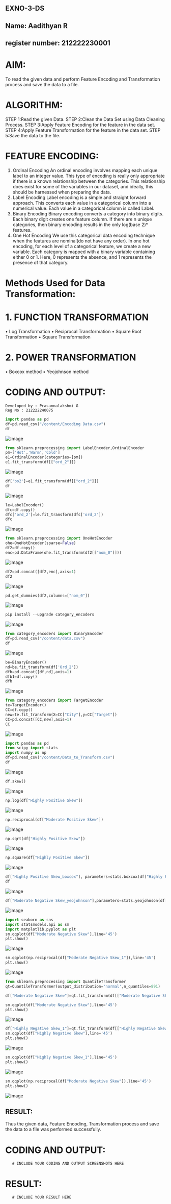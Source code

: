 ## EXNO-3-DS
## Name: Aadithyan R
## register number: 212222230001

# AIM:
To read the given data and perform Feature Encoding and Transformation process and save the data to a file.

# ALGORITHM:
STEP 1:Read the given Data.
STEP 2:Clean the Data Set using Data Cleaning Process.
STEP 3:Apply Feature Encoding for the feature in the data set.
STEP 4:Apply Feature Transformation for the feature in the data set.
STEP 5:Save the data to the file.

# FEATURE ENCODING:
1. Ordinal Encoding
An ordinal encoding involves mapping each unique label to an integer value. This type of encoding is really only appropriate if there is a known relationship between the categories. This relationship does exist for some of the variables in our dataset, and ideally, this should be harnessed when preparing the data.
2. Label Encoding
Label encoding is a simple and straight forward approach. This converts each value in a categorical column into a numerical value. Each value in a categorical column is called Label.
3. Binary Encoding
Binary encoding converts a category into binary digits. Each binary digit creates one feature column. If there are n unique categories, then binary encoding results in the only log(base 2)ⁿ features.
4. One Hot Encoding
We use this categorical data encoding technique when the features are nominal(do not have any order). In one hot encoding, for each level of a categorical feature, we create a new variable. Each category is mapped with a binary variable containing either 0 or 1. Here, 0 represents the absence, and 1 represents the presence of that category.

# Methods Used for Data Transformation:
  # 1. FUNCTION TRANSFORMATION
• Log Transformation
• Reciprocal Transformation
• Square Root Transformation
• Square Transformation
  # 2. POWER TRANSFORMATION
• Boxcox method
• Yeojohnson method

# CODING AND OUTPUT:
```
Developed by : Prasannalakshmi G
Reg No : 212222240075
```

```python
import pandas as pd
df=pd.read_csv("/content/Encoding Data.csv")
df
```
![image](https://github.com/Prasannalakshmiganesan/EXNO-3-DS/assets/118610231/9a445ed3-f79e-46ed-8493-a0138abde135)

```python
from sklearn.preprocessing import LabelEncoder,OrdinalEncoder
pm=['Hot','Warm','Cold']
e1=OrdinalEncoder(categories=[pm])
e1.fit_transform(df[["ord_2"]])
```
![image](https://github.com/Prasannalakshmiganesan/EXNO-3-DS/assets/118610231/c5ae2314-6f2b-4d93-92b3-f44d1b74015a)



```python
df['bo2']=e1.fit_transform(df[["ord_2"]])
df
```
![image](https://github.com/Prasannalakshmiganesan/EXNO-3-DS/assets/118610231/4ae17d2a-aa22-4340-9faf-8567549250f6)



```python
le=LabelEncoder()
dfc=df.copy()
dfc['ord_2']=le.fit_transform(dfc['ord_2'])
dfc
```
![image](https://github.com/Prasannalakshmiganesan/EXNO-3-DS/assets/118610231/2249ccf3-4a16-462b-b745-677312c7fd42)



```python
from sklearn.preprocessing import OneHotEncoder
ohe=OneHotEncoder(sparse=False)
df2=df.copy()
enc=pd.DataFrame(ohe.fit_transform(df2[["nom_0"]]))
```
![image](https://github.com/Prasannalakshmiganesan/EXNO-3-DS/assets/118610231/d2714505-ceae-48c6-b428-fc421aaa735d)


```python
df2=pd.concat([df2,enc],axis=1)
df2
```
![image](https://github.com/Prasannalakshmiganesan/EXNO-3-DS/assets/118610231/b4b4c5b2-9bc8-4f41-8649-096999696847)

```python
pd.get_dummies(df2,columns=["nom_0"])
```
![image](https://github.com/Prasannalakshmiganesan/EXNO-3-DS/assets/118610231/e56e11b0-9489-41a5-973c-e32fca8f9840)



```python
pip install --upgrade category_encoders
```
![image](https://github.com/Prasannalakshmiganesan/EXNO-3-DS/assets/118610231/0711d42f-4456-4222-8334-f183bc7c2385)



```python
from category_encoders import BinaryEncoder
df=pd.read_csv("/content/data.csv")
df
```
![image](https://github.com/Prasannalakshmiganesan/EXNO-3-DS/assets/118610231/3d2f8b4c-0ffc-4754-8c1b-ad637c727c9b)



```python
be=BinaryEncoder()
nd=be.fit_transform(df['Ord_2'])
dfb=pd.concat([df,nd],axis=1)
dfb1=df.copy()
dfb
```
![image](https://github.com/Prasannalakshmiganesan/EXNO-3-DS/assets/118610231/781ddd71-1fc6-499b-9234-b83778405580)


```python
from category_encoders import TargetEncoder
te=TargetEncoder()
CC=df.copy()
new=te.fit_transform(X=CC["City"],y=CC["Target"])
CC=pd.concat([CC,new],axis=1)
CC
```
![image](https://github.com/Prasannalakshmiganesan/EXNO-3-DS/assets/118610231/6f1877a4-9ba9-45d6-8df2-38fdc103a0ef)



```python
import pandas as pd
from scipy import stats
import numpy as np
df=pd.read_csv("/content/Data_to_Transform.csv")
df
```
![image](https://github.com/Prasannalakshmiganesan/EXNO-3-DS/assets/118610231/63cbb12a-e9eb-447e-855a-e56c706bbfa9)



```python
df.skew()
```
![image](https://github.com/Prasannalakshmiganesan/EXNO-3-DS/assets/118610231/3d04bbce-76dc-4571-8c8d-5aad234c1766)



```python
np.log(df["Highly Positive Skew"])
```
![image](https://github.com/Prasannalakshmiganesan/EXNO-3-DS/assets/118610231/7247340c-6488-4b75-9deb-0ad3f10e03fd)



```python
np.reciprocal(df["Moderate Positive Skew"])
```
![image](https://github.com/Prasannalakshmiganesan/EXNO-3-DS/assets/118610231/71ae0399-a828-406a-93a6-0e36cc31e249)


```python
np.sqrt(df["Highly Positive Skew"])
```
![image](https://github.com/Prasannalakshmiganesan/EXNO-3-DS/assets/118610231/9b500fd0-9b55-4397-b1e8-364652aca983)


```python
np.square(df["Highly Positive Skew"])
```

![image](https://github.com/Prasannalakshmiganesan/EXNO-3-DS/assets/118610231/d243323b-c97e-4c55-a41f-f76d176e6461)


```python
df["Highly Positive Skew_boxcox"], parameters=stats.boxcox(df["Highly Positive Skew"])
df
```
![image](https://github.com/Prasannalakshmiganesan/EXNO-3-DS/assets/118610231/758eaaba-b780-4fee-8487-d8242a9d6148)


```python
df["Moderate Negative Skew_yeojohnson"],parameters=stats.yeojohnson(df["Moderate Negative Skew"])
```
![image](https://github.com/Prasannalakshmiganesan/EXNO-3-DS/assets/118610231/4945b8c6-e27d-4526-9032-0c0aeb9ab576)


```python
import seaborn as sns
import statsmodels.api as sm
import matplotlib.pyplot as plt
sm.qqplot(df["Moderate Negative Skew"],line='45')
plt.show()
```
![image](https://github.com/Prasannalakshmiganesan/EXNO-3-DS/assets/118610231/52a7553c-c1bd-4489-a0cb-b13a27684c23)



```python
sm.qqplot(np.reciprocal(df["Moderate Negative Skew_1"]),line='45')
plt.show()
```
![image](https://github.com/Prasannalakshmiganesan/EXNO-3-DS/assets/118610231/3688ed78-4920-4cd4-9e33-4420fc790b8d)



```python
from sklearn.preprocessing import QuantileTransformer
qt=QuantileTransformer(output_distribution='normal',n_quantiles=891)

df["Moderate Negative Skew"]=qt.fit_transform(df[["Moderate Negative Skew"]])

sm.qqplot(df["Moderate Negative Skew"],line='45')
plt.show()
```
![image](https://github.com/Prasannalakshmiganesan/EXNO-3-DS/assets/118610231/9ef5152c-d766-48e1-857c-a7dbfde4e648)



```python
df["Highly Negative Skew_1"]=qt.fit_transform(df[["Highly Negative Skew"]])
sm.qqplot(df["Highly Negative Skew"],line='45')
plt.show()
```

![image](https://github.com/Prasannalakshmiganesan/EXNO-3-DS/assets/118610231/fde4b296-88ec-46ad-b6f3-2cf2b64a15f2)


```python
sm.qqplot(df["Highly Negative Skew_1"],line='45')
plt.show()
```

![image](https://github.com/Prasannalakshmiganesan/EXNO-3-DS/assets/118610231/57bae70b-8ee0-4ab1-86bf-733d2597089d)

```python
sm.qqplot(np.reciprocal(df["Moderate Negative Skew"]),line='45')
plt.show()
```
![image](https://github.com/Prasannalakshmiganesan/EXNO-3-DS/assets/118610231/3987a28b-3816-41b2-9a9d-6a1cedf8382e)




## RESULT:
Thus the given data, Feature Encoding, Transformation process and save the data to a file was performed successfully.

# CODING AND OUTPUT:
       # INCLUDE YOUR CODING AND OUTPUT SCREENSHOTS HERE
# RESULT:
       # INCLUDE YOUR RESULT HERE

       
